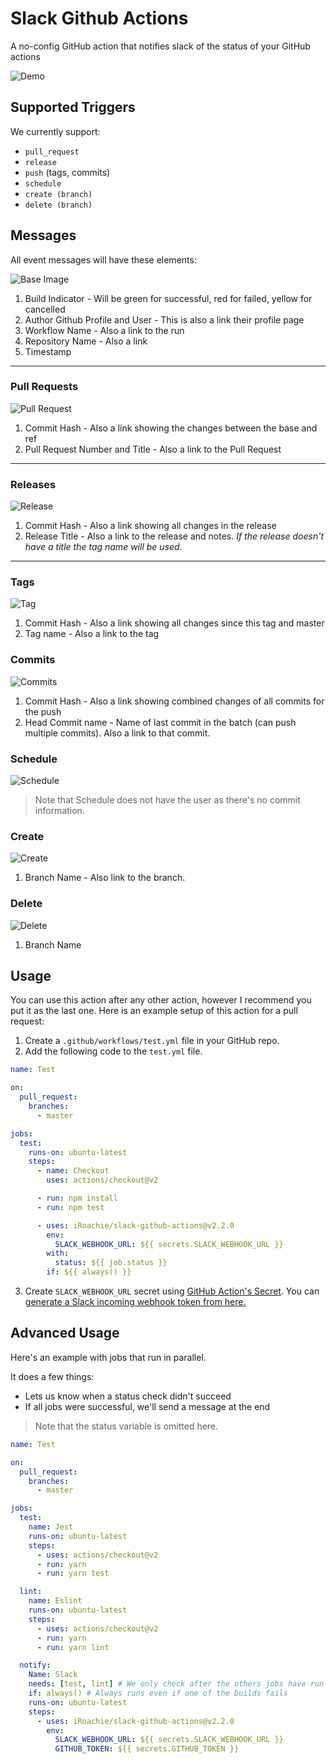 # Slack Github Actions

A no-config GitHub action that notifies slack of the status of your GitHub actions

![Demo](https://user-images.githubusercontent.com/5962998/83960734-32248a80-a85a-11ea-813e-ae2f033d0fc7.png)

## Supported Triggers

We currently support:

- `pull_request`
- `release`
- `push` (tags, commits)
- `schedule`
- `create (branch)`
- `delete (branch)`

## Messages

All event messages will have these elements:

![Base Image](https://user-images.githubusercontent.com/5962998/83960101-c1c63b00-a852-11ea-8642-1b7fab22cc55.png)

1. Build Indicator - Will be green for successful, red for failed, yellow for cancelled
2. Author Github Profile and User - This is also a link their profile page
3. Workflow Name - Also a link to the run
4. Repository Name - Also a link
5. Timestamp

---

### Pull Requests

![Pull Request](https://user-images.githubusercontent.com/5962998/83960228-38b00380-a854-11ea-8353-1f5cf8cf5fc4.png)

1. Commit Hash - Also a link showing the changes between the base and ref
2. Pull Request Number and Title - Also a link to the Pull Request

---

### Releases

![Release](https://user-images.githubusercontent.com/5962998/83960288-40bc7300-a855-11ea-945d-d55008a41d39.png)

1. Commit Hash - Also a link showing all changes in the release
2. Release Title - Also a link to the release and notes. _If the release doesn't have a title the tag name will be used._

---

### Tags

![Tag](https://user-images.githubusercontent.com/5962998/83960351-e5d74b80-a855-11ea-9cb5-9eec2fc652d1.png)

1. Commit Hash - Also a link showing all changes since this tag and master
2. Tag name - Also a link to the tag

### Commits

![Commits](https://user-images.githubusercontent.com/5962998/85979786-1fabf580-b9af-11ea-88f7-1d71a08e14ee.png)

1. Commit Hash - Also a link showing combined changes of all commits for the push
2. Head Commit name - Name of last commit in the batch (can push multiple commits). Also a link to that commit.

### Schedule

![Schedule](https://user-images.githubusercontent.com/5962998/100900010-c9306f00-3498-11eb-9a56-3499d81f2523.png)

> Note that Schedule does not have the user as there's no commit information.

### Create

![Create](https://user-images.githubusercontent.com/5962998/104134782-22c26e00-5362-11eb-9855-d40b6fc1bf7d.png)

1. Branch Name - Also link to the branch.

### Delete

![Delete](https://user-images.githubusercontent.com/5962998/104859938-0ba1f400-58ff-11eb-8645-9c5cedac4bde.png)

1. Branch Name

## Usage

You can use this action after any other action, however I recommend you put it as the last one. Here is an example setup of this action for a pull request:

1. Create a `.github/workflows/test.yml` file in your GitHub repo.
2. Add the following code to the `test.yml` file.

```yaml
name: Test

on:
  pull_request:
    branches:
      - master

jobs:
  test:
    runs-on: ubuntu-latest
    steps:
      - name: Checkout
        uses: actions/checkout@v2

      - run: npm install
      - run: npm test

      - uses: iRoachie/slack-github-actions@v2.2.0
        env:
          SLACK_WEBHOOK_URL: ${{ secrets.SLACK_WEBHOOK_URL }}
        with:
          status: ${{ job.status }}
        if: ${{ always() }}
```

3. Create `SLACK_WEBHOOK_URL` secret using [GitHub Action's Secret](https://developer.github.com/actions/creating-workflows/storing-secrets). You can [generate a Slack incoming webhook token from here.](https://slack.com/apps/A0F7XDUAZ-incoming-webhooks)

## Advanced Usage

Here's an example with jobs that run in parallel.

It does a few things:

- Lets us know when a status check didn't succeed
- If all jobs were successful, we'll send a message at the end

> Note that the status variable is omitted here.

```yaml
name: Test

on:
  pull_request:
    branches:
      - master

jobs:
  test:
    name: Jest
    runs-on: ubuntu-latest
    steps:
      - uses: actions/checkout@v2
      - run: yarn
      - run: yarn test

  lint:
    name: Eslint
    runs-on: ubuntu-latest
    steps:
      - uses: actions/checkout@v2
      - run: yarn
      - run: yarn lint

  notify:
    Name: Slack
    needs: [test, lint] # We only check after the others jobs have run
    if: always() # Always runs even if one of the builds fails
    runs-on: ubuntu-latest
    steps:
      - uses: iRoachie/slack-github-actions@v2.2.0
        env:
          SLACK_WEBHOOK_URL: ${{ secrets.SLACK_WEBHOOK_URL }}
          GITHUB_TOKEN: ${{ secrets.GITHUB_TOKEN }}
```
